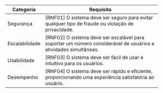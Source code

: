 | Categoria | Requisito |
| --- | --- |
| Segurança | [RNF01] O sistema deve ser seguro para evitar qualquer tipo de fraude ou violação de privacidade. |
| Escalabilidade | [RNF02] O sistema deve ser escalável para suportar um número considerável de usuários e atividades simultâneas. |
| Usabilidade | [RNF03] O sistema deve ser fácil de usar e intuitivo para os usuários. |
| Desempenho | [RNF04] O sistema deve ser rápido e eficiente, proporcionando uma experiência satisfatória ao usuário. |
